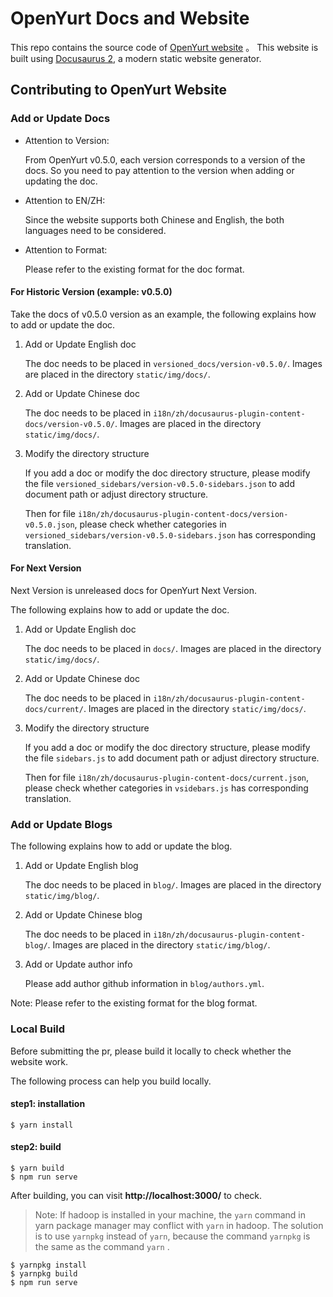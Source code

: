 # OpenYurt Docs and Website

This repo contains the source code of [OpenYurt website](https://openyurt.io/) 。
This website is built using [Docusaurus 2](https://docusaurus.io/), a modern static website generator.


## Contributing to OpenYurt Website

### Add or Update Docs

- Attention to Version: 
  
    From OpenYurt v0.5.0, each version corresponds to a version of the docs. So you need to pay attention to the version 
  when adding or updating the doc.
  
- Attention to EN/ZH:

  Since the website supports both Chinese and English, the both languages need to be considered.

- Attention to Format:

  Please refer to the existing format for the doc format.

#### For Historic Version (example: v0.5.0)

Take the docs of v0.5.0 version as an example, the following explains how to add or update the doc.

1) Add or Update English doc

   The doc needs to be placed in `versioned_docs/version-v0.5.0/`.
   Images are placed in the directory `static/img/docs/`.
   
2) Add or Update Chinese doc

   The doc needs to be placed in `i18n/zh/docusaurus-plugin-content-docs/version-v0.5.0/`.
   Images are placed in the directory `static/img/docs/`.
   
3) Modify the directory structure

   If you add a doc or modify the doc directory structure, please modify the file `versioned_sidebars/version-v0.5.0-sidebars.json`
   to add document path or adjust directory structure.
   
   Then for file `i18n/zh/docusaurus-plugin-content-docs/version-v0.5.0.json`, please check whether categories in
   `versioned_sidebars/version-v0.5.0-sidebars.json` has corresponding translation. 
   
#### For Next Version

Next Version is unreleased docs for OpenYurt Next Version. 

The following explains how to add or update the doc.

1) Add or Update English doc

   The doc needs to be placed in `docs/`.
   Images are placed in the directory `static/img/docs/`.
   
2) Add or Update Chinese doc

   The doc needs to be placed in `i18n/zh/docusaurus-plugin-content-docs/current/`.
   Images are placed in the directory `static/img/docs/`.
   
3) Modify the directory structure

   If you add a doc or modify the doc directory structure, please modify the file `sidebars.js`
   to add document path or adjust directory structure.

   Then for file `i18n/zh/docusaurus-plugin-content-docs/current.json`, please check whether categories in
   `vsidebars.js` has corresponding translation.

   
### Add or Update Blogs

The following explains how to add or update the blog.

1) Add or Update English blog

   The doc needs to be placed in `blog/`.
   Images are placed in the directory `static/img/blog/`.

2) Add or Update Chinese blog

   The doc needs to be placed in `i18n/zh/docusaurus-plugin-content-blog/`.
   Images are placed in the directory `static/img/blog/`.

3) Add or Update author info

    Please add author github information in `blog/authors.yml`.

Note: Please refer to the existing format for the blog format.


### Local Build

Before submitting the pr, please build it locally to check whether the website work.

The following process can help you build locally.


#### step1: installation
```
$ yarn install
```

#### step2: build
```
$ yarn build
$ npm run serve
```
After building, you can visit **http://localhost:3000/** to check.

> Note: If hadoop is installed in your machine, the `yarn` command in yarn package manager may conflict with `yarn` in hadoop. The solution is to use `yarnpkg` instead of `yarn`, because the command  `yarnpkg` is the same as the command `yarn` .

```
$ yarnpkg install
$ yarnpkg build
$ npm run serve
```
